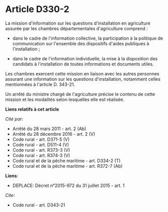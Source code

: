 # Article D330-2

La mission d'information sur les questions d'installation en agriculture assurée par les chambres départementales
d'agriculture comprend : 

- dans le cadre de l'information collective, la participation à la politique de communication sur l'ensemble des dispositifs
d'aides publiques à l'installation ; 

- dans le cadre de l'information individuelle, la mise à la disposition des candidats à l'installation de toutes informations
et documents utiles. 

Les chambres exercent cette mission en liaison avec les autres personnes assurant une information sur les questions
d'installation, notamment celles mentionnées à l'article D. 343-21. 

Un arrêté du ministre chargé de l'agriculture précise le contenu de cette mission et les modalités selon lesquelles elle est
réalisée.

**Liens relatifs à cet article**

_Cité par_:

  - Arrêté du 28 mars 2011 - art. 2 (Ab)
  - Arrêté du 28 décembre 2016 - art. 2 (V)
  - Code rural - art. D371-5 (V)
  - Code rural - art. D511-4 (V)
  - Code rural - art. R373-3 (V)
  - Code rural - art. R374-3 (V)
  - Code rural et de la pêche maritime - art. D334-2 (T)
  - Code rural et de la pêche maritime - art. R372-7 (Ab)

**Liens**:

  - DEPLACE: Décret n°2015-972 du 31 juillet 2015 - art. 1

_Cite_:

  - Code rural - art. D343-21
